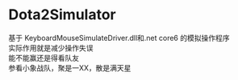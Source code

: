 # Dota2Simulator

基于 KeyboardMouseSimulateDriver.dll和.net core6 的模拟操作程序  
实际作用就是减少操作失误  
能不能赢还是得看队友  
参看小象战队，聚是一XX，散是满天星  
